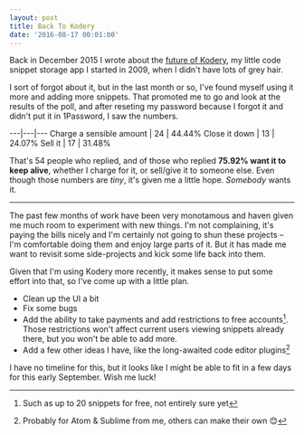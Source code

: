 ```yaml
---
layout: post
title: Back To Kodery
date: '2016-08-17 00:01:00'
---
```


Back in December 2015 I wrote about the [future of Kodery](/2015/12/30/on-kodery/), my little code snippet storage app I started in 2009, when I didn't have lots of grey hair.

I sort of forgot about it, but in the last month or so, I've found myself using it more and adding more snippets. That promoted me to go and look at the results of the poll, and after reseting my password because I forgot it and didn't put it in 1Password, I saw the numbers.

---|---|---
Charge a sensible amount |	24 |	44.44%
Close it down	| 13 |	24.07%
Sell it	| 17 |	31.48%

That's 54 people who replied, and of those who replied **75.92% want it to keep alive**, whether I charge for it, or sell/give it to someone else. Even though those numbers are _tiny_, it's given me a little hope. _Somebody_ wants it.

---

The past few months of work have been very monotamous and haven given me much room to experiment with new things. I'm not complaining, it's paying the bills nicely and I'm certainly not going to shun these projects – I'm comfortable doing them and enjoy large parts of it. But it has made me want to revisit some side-projects and kick some life back into them.

Given that I'm using Kodery more recently, it makes sense to put some effort into that, so I've come up with a little plan.

* Clean up the UI a bit
* Fix some bugs
* Add the ability to take payments and add restrictions to free accounts[^1]. Those restrictions won't affect current users viewing snippets already there, but you won't be able to add more.
* Add a few other ideas I have, like the long-awaited code editor plugins[^2]

I have no timeline for this, but it looks like I might be able to fit in a few days for this early September. Wish me luck!

[^1]: Such as up to 20 snippets for free, not entirely sure yet
[^2]: Probably for Atom & Sublime from me, others can make their own 😊
